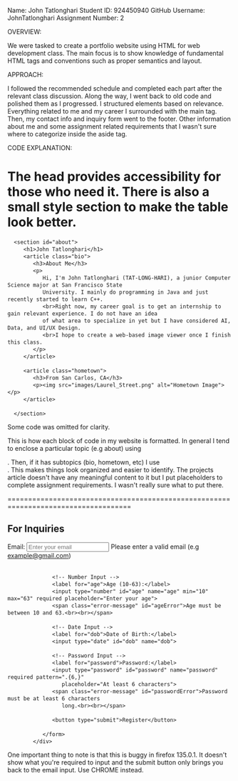 Name: John Tatlonghari
Student ID: 924450940
GitHub Username: JohnTatlonghari
Assignment Number: 2


OVERVIEW:

We were tasked to create a portfolio website using HTML for web development class. The main focus is to show knowledge of fundamental HTML tags and conventions such as proper semantics and layout. 

APPROACH:

I followed the recommended schedule and completed each part after the relevant class discussion. Along the way, I went back to old code and polished them as I progressed. I structured elements based on relevance. Everything related to me and my career I surrounded with the main tag. Then, my contact info and inquiry form went to the footer. Other information about me and some assignment related requirements that I wasn't sure where to categorize inside the aside tag. 

CODE EXPLANATION:

<head>
   <meta charset="UTF-8">
   <meta name="viewport" content="width=device-width, initial-scale=1.0">
   <meta name="description" content="Personal portfolio of John Tatlonghari">
   <meta name="keywords" content="portfolio, web development, student">
   <meta name="author" content="John Tatlonghari">

   <link rel="icon" type="image/x-icon" href="images/w-icon.png">
   <title>John Tatlonghari - Portfolio</title>

   <style>
      td,
      tr,
      th {
         border-right: solid 3px rgb(0, 0, 0);
         border-left: solid 3px rgb(0, 0, 0);
      }
   </style>
</head>

The head provides accessibility for those who need it. There is also a small style section to make the table look better. 
====================================================================================
      <section id="about">
         <h1>John Tatlonghari</h1>
         <article class="bio">
            <h3>About Me</h3>
            <p>
               Hi, I'm John Tatlonghari (TAT-LONG-HARI), a junior Computer Science major at San Francisco State
               University. I mainly do programming in Java and just recently started to learn C++.
               <br>Right now, my career goal is to get an internship to gain relevant experience. I do not have an idea
               of what area to specialize in yet but I have considered AI, Data, and UI/UX Design.
               <br>I hope to create a web-based image viewer once I finish this class.
            </p>
         </article>

         <article class="hometown">
            <h3>From San Carlos, CA</h3>
            <p><img src="images/Laurel_Street.png" alt="Hometown Image"></p>
         </article>

      </section>

Some code was omitted for clarity. 

This is how each block of code in my website is formatted. In general I tend to enclose a particular topic (e.g about) using <section id="">. Then, if it has subtopics (bio, hometown, etc) I use <article class="">. This makes things look organized and easier to identify. The projects article doesn't have any meaningful content to it but I put placeholders to complete assignment requirements. I wasn't really sure what to put there. 

====================================================================================
          <div class="form-container">
               <h2>For Inquiries</h2>
               <form id="userForm" onsubmit="return validateForm()">
                  <!-- Email Input -->
                  <label for="email">Email:</label>
                  <input type="email" id="email" name="email" required placeholder="Enter your email"
                     pattern="[a-z0-9._%+\-]+@[a-z0-9.\-]+\.[a-z]{2,}$">
                  <span class="error-message" id="emailError">Please enter a valid email (e.g
                     example@gmail.com)<br><br></span>

                  <!-- Number Input -->
                  <label for="age">Age (10-63):</label>
                  <input type="number" id="age" name="age" min="10" max="63" required placeholder="Enter your age">
                  <span class="error-message" id="ageError">Age must be between 10 and 63.<br><br></span>

                  <!-- Date Input -->
                  <label for="dob">Date of Birth:</label>
                  <input type="date" id="dob" name="dob">

                  <!-- Password Input -->
                  <label for="password">Password:</label>
                  <input type="password" id="password" name="password" required pattern=".{6,}"
                     placeholder="At least 6 characters">
                  <span class="error-message" id="passwordError">Password must be at least 6 characters
                     long.<br><br></span>

                  <button type="submit">Register</button>

               </form>
            </div>

One important thing to note is that this is buggy in firefox 135.0.1. It doesn't show what you're required to input and the submit button only brings you back to the email input. Use CHROME instead. 




